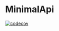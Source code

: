 # MinimalApi


[![codecov](https://codecov.io/gh/RasmusChr/MinimalApi/graph/badge.svg?token=FR2E1CMCR3)](https://codecov.io/gh/RasmusChr/MinimalApi)